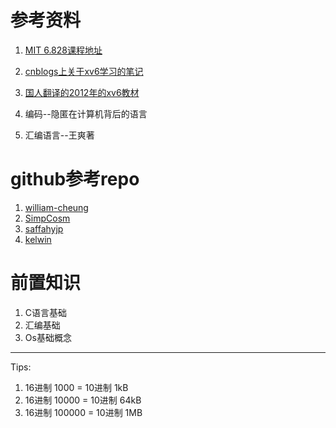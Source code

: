 # 参考资料

1. [MIT 6.828课程地址](https://pdos.csail.mit.edu/6.828/2017/schedule.html)

2. [cnblogs上关于xv6学习的笔记](http://www.cnblogs.com/fatsheep9146/category/769143.html)

3. [国人翻译的2012年的xv6教材](https://github.com/ranxian/xv6-chinese)

4. 编码--隐匿在计算机背后的语言

5. 汇编语言--王爽著

# github参考repo
1. [william-cheung](https://github.com/william-cheung/mit-6.828-2014)
2. [SimpCosm](https://github.com/SimpCosm/6.828)
3. [saffahyjp](https://github.com/saffahyjp/6.828)
4. [kelwin](https://github.com/kelwin/6.828)

# 前置知识
1. C语言基础
2. 汇编基础
3. Os基础概念

---
Tips:

1. 16进制 1000 = 10进制 1kB
2. 16进制 10000 = 10进制 64kB
3. 16进制 100000 = 10进制 1MB
